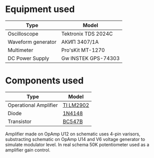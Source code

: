# Equipment used

Type | Model
------------ | -------------
Oscilloscope | Tektronix TDS 2024C 
Waveform generator | АКИП 3407/1А 
Multimeter | Pro'sKit MT-1270 
DC Power Supply | Gw INSTEK GPS-74303 

# Components used

Type | Model
------------ | -------------
Operational Amplifier | [TI LM2902](http://www.ti.com/lit/ds/symlink/lm2902.pdf)
Diode | [1N4148](https://www.vishay.com/docs/81857/1n4148.pdf)
Transistor | [BC547B](https://www.farnell.com/datasheets/410427.pdf)

Amplifier made on OpAmp U12 on schematic uses 4-pin varisors, substracting schematic on OpAmp U14 and V6 voltage generator to simulate modulator level.
In real schema 50K potentiometer used as a amplifier gain control.
